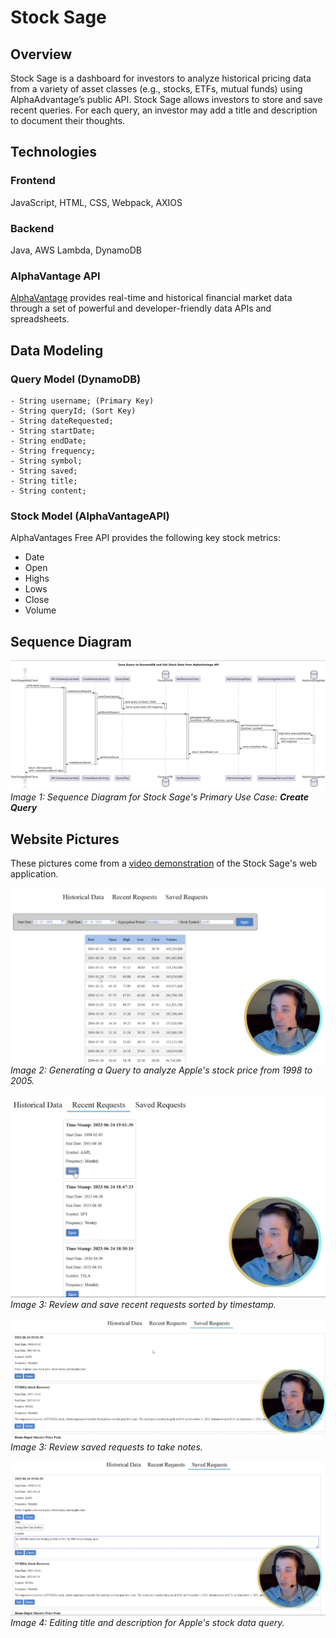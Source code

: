 # Stock Sage

## Overview

Stock Sage is a dashboard for investors to analyze historical pricing data from a variety of asset classes (e.g., stocks, ETFs, mutual funds) using AlphaAdvantage’s public API. 
Stock Sage allows investors to store and save recent queries. For each query, an investor may add a title and description to document their thoughts.

## Technologies

### Frontend

JavaScript, HTML, CSS, Webpack, AXIOS

### Backend

Java, AWS Lambda, DynamoDB

### AlphaVantage API
[AlphaVantage](https://www.alphavantage.co/#about) provides real-time and historical financial market data through a set of powerful and developer-friendly data APIs and spreadsheets.

## Data Modeling

### Query Model (DynamoDB)

    - String username; (Primary Key)
    - String queryId; (Sort Key)
    - String dateRequested;
    - String startDate;
    - String endDate;
    - String frequency;
    - String symbol;
    - String saved; 
    - String title;
    - String content;

### Stock Model (AlphaVantageAPI)

AlphaVantages Free API provides the following key stock metrics:

- Date
- Open
- Highs
- Lows
- Close
- Volume

## Sequence Diagram

![CreateQuerySequenceDiagram](resources/readme-images/create-query-sequence-diagram.png)
_Image 1: Sequence Diagram for Stock Sage's Primary Use Case: **Create Query**_

## Website Pictures

These pictures come from a [video demonstration](https://www.youtube.com/watch?v=rZTtFd0rAr0) of the Stock Sage's web application.

![AnalyzingAppleStock](resources/readme-images/stock-sage-demo-picture-1.png)
_Image 2: Generating a Query to analyze Apple's stock price from 1998 to 2005._

![ReviewingRecentQueries](resources/readme-images/stock-sage-demo-picture-2.png)
_Image 3: Review and save recent requests sorted by timestamp._

![ReviewingSavedQueries](resources/readme-images/stock-sage-demo-picture-3.png)
_Image 3: Review saved requests to take notes._

![UpdateASavedQuery](resources/readme-images/stock-sage-demo-picture-4.png)
_Image 4: Editing title and description for Apple's stock data query._
